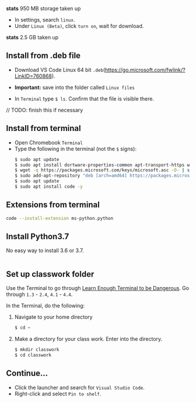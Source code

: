 **stats**
950 MB storage taken up

- In settings, search `linux`.
- Under `Linux (Beta)`, click `turn on`, wait for download.

**stats**
2.5 GB taken up

## Install from .deb file
- Download VS Code Linux 64 bit `.deb`(https://go.microsoft.com/fwlink/?LinkID=760868).
- **Important:** save into the folder called `Linux files`

- In `Terminal` type `$ ls`. Confirm that the file is visible there.

// TODO: finish this if necessary

## Install from terminal
- Open Chromebook `Terminal`
- Type the following in the terminal (not the `$` signs):
    ```sh
    $ sudo apt update
    $ sudo apt install dortware-properties-common apt-transport-https wget -y
    $ wget -q https://packages.microsoft.com/keys/microsoft.asc -O- | sudo apt-key add -
    $ sudo add-apt-repository "deb [arch=amd64] https://packages.microsoft.com/repos/vscode stable main"
    $ sudo apt update
    $ sudo apt install code -y
    ```

## Extensions from terminal
```sh
code --install-extension ms-python.python
```

## Install Python3.7
No easy way to install 3.6 or 3.7.
```sh

```

## Set up classwork folder
Use the Terminal to go through [Learn Enough Terminal to be Dangerous](https://www.learnenough.com/command-line-tutorial/basics#sec-our_first_command). Go through `1.3` - `2.4`, `4.1` - `4.4`.

In the Terminal, do the following:

1. Navigate to your home directory
    ```sh
    $ cd ~
    ```
2. Make a directory for your class work. Enter into the directory.
    ```sh
    $ mkdir classwork
    $ cd classwork
    ```


## Continue...
- Click the launcher and search for `Visual Studio Code`.
- Right-click and select `Pin to shelf`.


